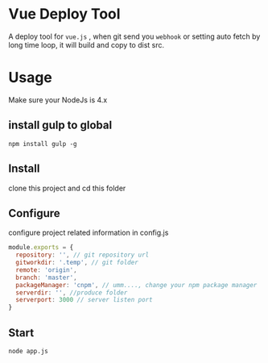 # Vue Deploy Tool

A deploy tool for `vue.js` , when git send you `webhook` or setting auto fetch by long time loop, it will build and copy to dist src. 

# Usage

Make sure your NodeJs is 4.x

## install gulp to global

``` shell
npm install gulp -g
```

## Install
clone this project and cd this folder

## Configure
configure project related information in config.js

``` javascript
module.exports = {
  repository: '', // git repository url
  gitworkdir: '.temp', // git folder
  remote: 'origin', 
  branch: 'master',
  packageManager: 'cnpm', // umm...., change your npm package manager
  serverdir: '', //produce folder
  serverport: 3000 // server listen port
}
```
## Start
``` shell
node app.js
```